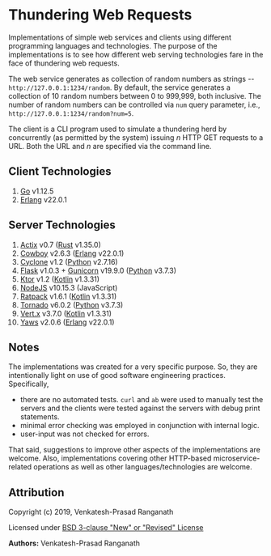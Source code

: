 # Thundering Web Requests

Implementations of simple web services and clients using different programming languages and technologies.  The purpose of the implementations is to see how different web serving technologies fare in the face of thundering web requests.

The web service generates as collection of random numbers as strings -- `http://127.0.0.1:1234/random`.  By default, the service generates a collection of 10 random numbers between 0 to 999,999, both inclusive.  The number of random numbers can be controlled via `num` query parameter, i.e., `http://127.0.0.1:1234/random?num=5`.

The client is a CLI program used to simulate a thundering herd by concurrently (as permitted by the system) issuing *n* HTTP GET requests to a URL.  Both the URL and *n* are specified via the command line.


## Client Technologies

1.  [Go](https://golang.org/) v1.12.5
2.  [Erlang](http://www.erlang.org/) v22.0.1


## Server Technologies

1.  [Actix](https://actix.rs/) v0.7 ([Rust](http://rust-lang.org) v1.35.0)
2.  [Cowboy](http://ninenines.eu) v2.6.3 ([Erlang](http://erlang.org) v22.0.1)
3.  [Cyclone](http://cyclone.io) v1.2 ([Python](http://python.org) v2.7.16)
4.  [Flask](http://flask.pocoo.org) v1.0.3 + [Gunicorn](http://gunicorn.org/) v19.9.0 ([Python](http://python.org) v3.7.3)
5.  [Ktor](http://ktor.io) v1.2 ([Kotlin](http://kotlinlang.org) v1.3.31)
6.  [NodeJS](http://nodejs.org) v10.15.3 (JavaScript)
7.  [Ratpack](http://ratpack.io) v1.6.1 ([Kotlin](http://kotlinlang.org) v1.3.31)
8.  [Tornado](http://www.tornadoweb.org) v6.0.2 ([Python](http://python.org) v3.7.3)
9.  [Vert.x](http://vertx.io) v3.7.0 ([Kotlin](http://kotlinlang.org) v1.3.31)
10.  [Yaws](http://yaws.hyber.org/) v2.0.6 ([Erlang](http://erlang.org) v22.0.1)


## Notes

The implementations was created for a very specific purpose.  So, they are intentionally light on use of good software engineering practices.  Specifically, 
- there are no automated tests.  `curl` and `ab` were used to manually test the servers and the clients were tested against the servers with debug print statements.
- minimal error checking was employed in conjunction with internal logic.  
- user-input was not checked for errors.

That said, suggestions to improve other aspects of the implementations are welcome.  Also, implementations covering other HTTP-based microservice-related operations as well as other languages/technologies are welcome.


## Attribution

Copyright (c) 2019, Venkatesh-Prasad Ranganath

Licensed under [BSD 3-clause "New" or "Revised" License](https://choosealicense.com/licenses/bsd-3-clause/)

**Authors:** Venkatesh-Prasad Ranganath
